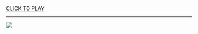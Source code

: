 
<a href="https://premium76.site?title=cincinnati_reds_games&ref=13M">CLICK TO PLAY</a></h3>
<hr>

<a href="https://premium76.site?title=cincinnati_reds_games&ref=13M"><img src="https://clearcache.store/games.png"></a>


